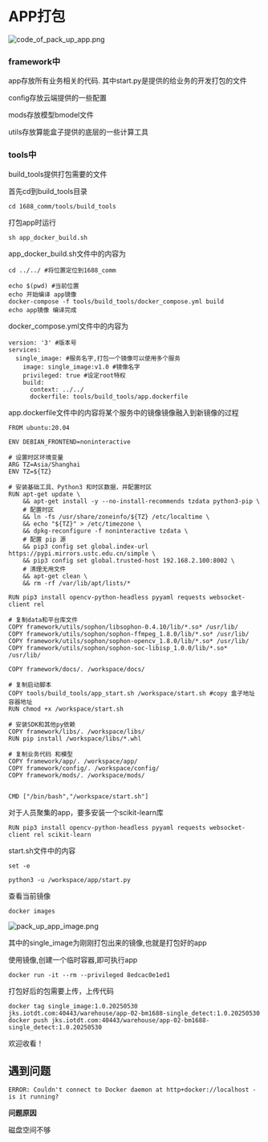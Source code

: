 # APP打包

![code_of_pack_up_app.png](code_of_pack_up_app.png)

### framework中

app存放所有业务相关的代码. 
其中start.py是提供的给业务的开发打包的文件

config存放云端提供的一些配置

mods存放模型bmodel文件

utils存放算能盒子提供的底层的一些计算工具


### tools中

build_tools提供打包需要的文件

首先cd到build_tools目录

    cd 1688_comm/tools/build_tools

打包app时运行

    sh app_docker_build.sh

app_docker_build.sh文件中的内容为

    cd ../../ #将位置定位到1688_comm

    echo $(pwd) #当前位置
    echo 开始编译 app镜像
    docker-compose -f tools/build_tools/docker_compose.yml build
    echo app镜像 编译完成

docker_compose.yml文件中的内容为

    version: '3' #版本号
    services:
      single_image: #服务名字,打包一个镜像可以使用多个服务
        image: single_image:v1.0 #镜像名字
        privileged: true #设定root特权
        build:
          context: ../../
          dockerfile: tools/build_tools/app.dockerfile

app.dockerfile文件中的内容将某个服务中的镜像镜像融入到新镜像的过程

    FROM ubuntu:20.04

    ENV DEBIAN_FRONTEND=noninteractive
    
    # 设置时区环境变量
    ARG TZ=Asia/Shanghai
    ENV TZ=${TZ}
    
    # 安装基础工具、Python3 和时区数据，并配置时区
    RUN apt-get update \
        && apt-get install -y --no-install-recommends tzdata python3-pip \
        # 配置时区
        && ln -fs /usr/share/zoneinfo/${TZ} /etc/localtime \
        && echo "${TZ}" > /etc/timezone \
        && dpkg-reconfigure -f noninteractive tzdata \
        # 配置 pip 源
        && pip3 config set global.index-url https://pypi.mirrors.ustc.edu.cn/simple \
        && pip3 config set global.trusted-host 192.168.2.100:8002 \
        # 清理无用文件
        && apt-get clean \
        && rm -rf /var/lib/apt/lists/*
    
    RUN pip3 install opencv-python-headless pyyaml requests websocket-client rel
    
    # 复制data和平台库文件
    COPY framework/utils/sophon/libsophon-0.4.10/lib/*.so* /usr/lib/
    COPY framework/utils/sophon/sophon-ffmpeg_1.8.0/lib/*.so* /usr/lib/
    COPY framework/utils/sophon/sophon-opencv_1.8.0/lib/*.so* /usr/lib/
    COPY framework/utils/sophon/sophon-soc-libisp_1.0.0/lib/*.so* /usr/lib/
    
    COPY framework/docs/. /workspace/docs/
    
    # 复制启动脚本
    COPY tools/build_tools/app_start.sh /workspace/start.sh #copy 盒子地址 容器地址
    RUN chmod +x /workspace/start.sh
    
    # 安装SDK和其他py依赖
    COPY framework/libs/. /workspace/libs/
    RUN pip install /workspace/libs/*.whl
    
    # 复制业务代码 和模型
    COPY framework/app/. /workspace/app/
    COPY framework/config/. /workspace/config/
    COPY framework/mods/. /workspace/mods/
    
    
    CMD ["/bin/bash","/workspace/start.sh"]

对于人员聚集的app，要多安装一个scikit-learn库

    RUN pip3 install opencv-python-headless pyyaml requests websocket-client rel scikit-learn

start.sh文件中的内容

    set -e
    
    python3 -u /workspace/app/start.py

查看当前镜像

    docker images

![pack_up_app_image.png](pack_up_app_image.png)

其中的single_image为刚刚打包出来的镜像,也就是打包好的app

使用镜像,创建一个临时容器,即可执行app

    docker run -it --rm --privileged 8edcac0e1ed1

打包好后的包需要上传，上传代码

    docker tag single_image:1.0.20250530 jks.iotdt.com:40443/warehouse/app-02-bm1688-single_detect:1.0.20250530
    docker push jks.iotdt.com:40443/warehouse/app-02-bm1688-single_detect:1.0.20250530

欢迎收看！

## 遇到问题

    ERROR: Couldn't connect to Docker daemon at http+docker://localhost - is it running?

**问题原因**

磁盘空间不够


